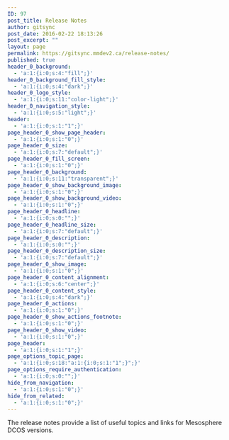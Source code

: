 ```yaml
---
ID: 97
post_title: Release Notes
author: gitsync
post_date: 2016-02-22 18:13:26
post_excerpt: ""
layout: page
permalink: https://gitsync.mmdev2.ca/release-notes/
published: true
header_0_background:
  - 'a:1:{i:0;s:4:"fill";}'
header_0_background_fill_style:
  - 'a:1:{i:0;s:4:"dark";}'
header_0_logo_style:
  - 'a:1:{i:0;s:11:"color-light";}'
header_0_navigation_style:
  - 'a:1:{i:0;s:5:"light";}'
header:
  - 'a:1:{i:0;s:1:"1";}'
page_header_0_show_page_header:
  - 'a:1:{i:0;s:1:"0";}'
page_header_0_size:
  - 'a:1:{i:0;s:7:"default";}'
page_header_0_fill_screen:
  - 'a:1:{i:0;s:1:"0";}'
page_header_0_background:
  - 'a:1:{i:0;s:11:"transparent";}'
page_header_0_show_background_image:
  - 'a:1:{i:0;s:1:"0";}'
page_header_0_show_background_video:
  - 'a:1:{i:0;s:1:"0";}'
page_header_0_headline:
  - 'a:1:{i:0;s:0:"";}'
page_header_0_headline_size:
  - 'a:1:{i:0;s:7:"default";}'
page_header_0_description:
  - 'a:1:{i:0;s:0:"";}'
page_header_0_description_size:
  - 'a:1:{i:0;s:7:"default";}'
page_header_0_show_image:
  - 'a:1:{i:0;s:1:"0";}'
page_header_0_content_alignment:
  - 'a:1:{i:0;s:6:"center";}'
page_header_0_content_style:
  - 'a:1:{i:0;s:4:"dark";}'
page_header_0_actions:
  - 'a:1:{i:0;s:1:"0";}'
page_header_0_show_actions_footnote:
  - 'a:1:{i:0;s:1:"0";}'
page_header_0_show_video:
  - 'a:1:{i:0;s:1:"0";}'
page_header:
  - 'a:1:{i:0;s:1:"1";}'
page_options_topic_page:
  - 'a:1:{i:0;s:18:"a:1:{i:0;s:1:"1";}";}'
page_options_require_authentication:
  - 'a:1:{i:0;s:0:"";}'
hide_from_navigation:
  - 'a:1:{i:0;s:1:"0";}'
hide_from_related:
  - 'a:1:{i:0;s:1:"0";}'
---
```

The release notes provide a list of useful topics and links for Mesosphere DCOS versions.